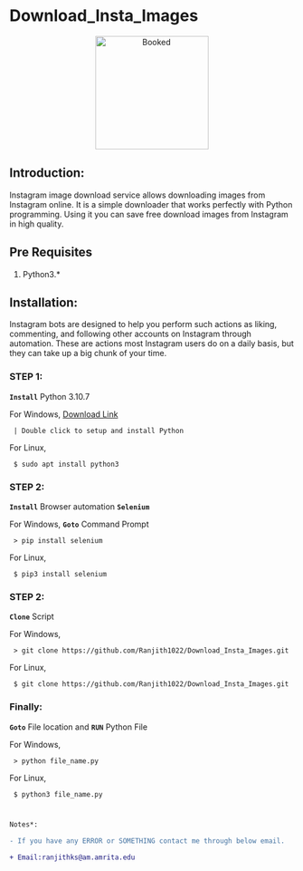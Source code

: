 # Download_Insta_Images


<p align="center">
  <img width="200" src="https://upload.wikimedia.org/wikipedia/commons/9/95/Instagram_logo_2022.svg" alt="Booked">
  </p>


## Introduction: 

  Instagram image download service allows downloading images from Instagram online. It is a simple downloader that works perfectly with Python programming. Using it you can save free download images from Instagram in high quality.

## Pre Requisites

1. Python3.*

 
## Installation:

  Instagram bots are designed to help you perform such actions as liking, commenting, and following other accounts on Instagram through automation. These are actions most Instagram users do on a daily basis, but they can take up a big chunk of your time.
  
### STEP 1:

  <strong>```Install```</strong> Python 3.10.7
  
  For Windows, <a href="https://www.python.org/ftp/python/3.10.7/python-3.10.7-amd64.exe" target="_blank">Download Link</a>
  
```
 | Double click to setup and install Python
```

 For Linux,
  
```
 $ sudo apt install python3
```

### STEP 2:

  <strong>```Install```</strong> Browser automation <strong>```Selenium```</strong>
  
  For Windows, <strong>```Goto```</strong> Command Prompt
  
```
 > pip install selenium
```

 For Linux,
  
```
 $ pip3 install selenium
```

### STEP 2:

  <strong>```Clone```</strong> Script
  
  For Windows,
  
```
 > git clone https://github.com/Ranjith1022/Download_Insta_Images.git
```

 For Linux,
  
```
 $ git clone https://github.com/Ranjith1022/Download_Insta_Images.git
```

### Finally:


  <strong>```Goto```</strong> File location and <strong>```RUN```</strong> Python File
  
 For Windows,
  
```
 > python file_name.py
```

 For Linux,
  
```
 $ python3 file_name.py
```


#

```diff
Notes*:

- If you have any ERROR or SOMETHING contact me through below email.

+ Email:ranjithks@am.amrita.edu

```
